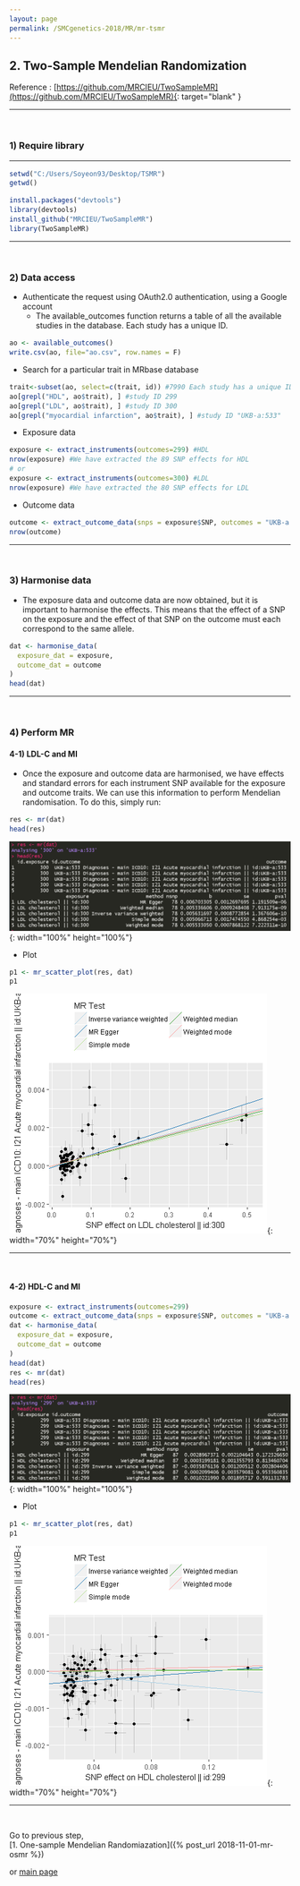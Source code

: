 ```yaml
---
layout: page
permalink: /SMCgenetics-2018/MR/mr-tsmr
---
```


## **2. Two-Sample Mendelian Randomization**

Reference : [https://github.com/MRCIEU/TwoSampleMR](https://github.com/MRCIEU/TwoSampleMR){: target="blank" }

---
<br>

### **1) Require library**
---
  
```R
setwd("C:/Users/Soyeon93/Desktop/TSMR")
getwd()
```

```R
install.packages("devtools")
library(devtools)
install_github("MRCIEU/TwoSampleMR")
library(TwoSampleMR)
```

---
<br>

### **2) Data access**

- Authenticate the request using OAuth2.0 authentication, using a Google account
	- The available_outcomes function returns a table of all the available studies in the database. Each study has a unique ID.

```R
ao <- available_outcomes()
write.csv(ao, file="ao.csv", row.names = F)
```

- Search for a particular trait in MRbase database

```R
trait<-subset(ao, select=c(trait, id)) #7990 Each study has a unique ID
ao[grepl("HDL", ao$trait), ] #study ID 299
ao[grepl("LDL", ao$trait), ] #study ID 300
ao[grepl("myocardial infarction", ao$trait), ] #study ID "UKB-a:533"
```

- Exposure data

```R
exposure <- extract_instruments(outcomes=299) #HDL
nrow(exposure) #We have extracted the 89 SNP effects for HDL
# or
exposure <- extract_instruments(outcomes=300) #LDL
nrow(exposure) #We have extracted the 80 SNP effects for LDL
```

- Outcome data

```R
outcome <- extract_outcome_data(snps = exposure$SNP, outcomes = "UKB-a:533")
nrow(outcome)
```

---
<br>

### **3) Harmonise data**

- The exposure data and outcome data are now obtained, but it is important to harmonise the effects. This means that the effect of a SNP on the exposure and the effect of that SNP on the outcome must each correspond to the same allele.

```R
dat <- harmonise_data(
  exposure_dat = exposure,
  outcome_dat = outcome
)
head(dat)
```

---
<br>

### **4) Perform MR**

#### 4-1) **LDL-C and MI**

- Once the exposure and outcome data are harmonised, we have effects and standard errors for each instrument SNP available for the exposure and outcome traits. We can use this information to perform Mendelian randomisation. To do this, simply run:

```R
res <- mr(dat)
head(res)
```

![GWAS_figure1](/assets/images/MR/LDL_MI_Results.png){: width="100%" height="100%"}

- Plot  

```R
p1 <- mr_scatter_plot(res, dat)
p1
```

![GWAS_figure1](/assets/images/MR/LDL_MI.png){: width="70%" height="70%"}


---
<br>


#### 4-2) **HDL-C and MI**


```R
exposure <- extract_instruments(outcomes=299)
outcome <- extract_outcome_data(snps = exposure$SNP, outcomes = "UKB-a:533")
dat <- harmonise_data(
  exposure_dat = exposure,
  outcome_dat = outcome
)
head(dat)
res <- mr(dat)
head(res)
```

![GWAS_figure1](/assets/images/MR/HDL_MI_Results.png){: width="100%" height="100%"}

- Plot  

```R
p1 <- mr_scatter_plot(res, dat)
p1
```

![GWAS_figure1](/assets/images/MR/HDL_MI.png){: width="70%" height="70%"}

---
<br>

Go to previous step,  
[1. One-sample Mendelian Randomiazation]({% post_url 2018-11-01-mr-osmr %})

or [main page](../)